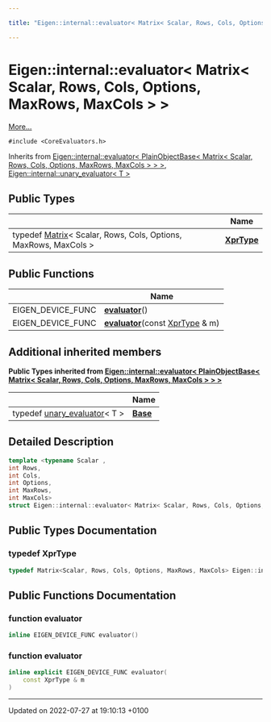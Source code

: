 ```yaml
---

title: "Eigen::internal::evaluator< Matrix< Scalar, Rows, Cols, Options, MaxRows, MaxCols > >"

---
```


# Eigen::internal::evaluator< Matrix< Scalar, Rows, Cols, Options, MaxRows, MaxCols > >



 [More...](#detailed-description)


`#include <CoreEvaluators.h>`

Inherits from [Eigen::internal::evaluator< PlainObjectBase< Matrix< Scalar, Rows, Cols, Options, MaxRows, MaxCols > > >](http://example.org/classes/structeigen_1_1internal_1_1evaluator/), [Eigen::internal::unary_evaluator< T >](http://example.org/classes/structeigen_1_1internal_1_1unary__evaluator/)

## Public Types

|                | Name           |
| -------------- | -------------- |
| typedef <a href="http://example.org/classes/classeigen_1_1matrix/">Matrix</a>< Scalar, Rows, Cols, Options, MaxRows, MaxCols > | **[XprType](http://example.org/classes/structeigen_1_1internal_1_1evaluator_3_01matrix_3_01scalar_00_01rows_00_01cols_00_01options_00_01maxrows_00_01maxcols_01_4_01_4/#typedef-xprtype)**  |

## Public Functions

|                | Name           |
| -------------- | -------------- |
| EIGEN_DEVICE_FUNC | **[evaluator](http://example.org/classes/structeigen_1_1internal_1_1evaluator_3_01matrix_3_01scalar_00_01rows_00_01cols_00_01options_00_01maxrows_00_01maxcols_01_4_01_4/#function-evaluator)**() |
| EIGEN_DEVICE_FUNC | **[evaluator](http://example.org/classes/structeigen_1_1internal_1_1evaluator_3_01matrix_3_01scalar_00_01rows_00_01cols_00_01options_00_01maxrows_00_01maxcols_01_4_01_4/#function-evaluator)**(const <a href="http://example.org/classes/structeigen_1_1internal_1_1evaluator_3_01matrix_3_01scalar_00_01rows_00_01cols_00_01options_00_01maxrows_00_01maxcols_01_4_01_4/#typedef-xprtype">XprType</a> & m) |

## Additional inherited members

**Public Types inherited from [Eigen::internal::evaluator< PlainObjectBase< Matrix< Scalar, Rows, Cols, Options, MaxRows, MaxCols > > >](http://example.org/classes/structeigen_1_1internal_1_1evaluator/)**

|                | Name           |
| -------------- | -------------- |
| typedef <a href="http://example.org/classes/structeigen_1_1internal_1_1unary__evaluator/">unary_evaluator</a>< T > | **[Base](http://example.org/classes/structeigen_1_1internal_1_1evaluator/#typedef-base)**  |


## Detailed Description

```cpp
template <typename Scalar ,
int Rows,
int Cols,
int Options,
int MaxRows,
int MaxCols>
struct Eigen::internal::evaluator< Matrix< Scalar, Rows, Cols, Options, MaxRows, MaxCols > >;
```

## Public Types Documentation

### typedef XprType

```cpp
typedef Matrix<Scalar, Rows, Cols, Options, MaxRows, MaxCols> Eigen::internal::evaluator< Matrix< Scalar, Rows, Cols, Options, MaxRows, MaxCols > >::XprType;
```


## Public Functions Documentation

### function evaluator

```cpp
inline EIGEN_DEVICE_FUNC evaluator()
```


### function evaluator

```cpp
inline explicit EIGEN_DEVICE_FUNC evaluator(
    const XprType & m
)
```


-------------------------------

Updated on 2022-07-27 at 19:10:13 +0100